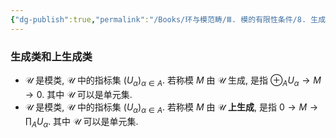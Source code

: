 ```yaml
---
{"dg-publish":true,"permalink":"/Books/环与模范畴/Ⅲ. 模的有限性条件/8. 生成和上生成/","dgPassFrontmatter":true,"created":"2024-08-08T20:10:18.269+08:00","updated":"2024-08-16T20:52:07.046+08:00"}
---
```


### 生成类和上生成类

+  $\mathscr{U}$ 是模类,  $\mathscr{U}$ 中的指标集 $(U_\alpha)_{\alpha \in A}$. 若称模 $M$ 由 $\mathscr{U}$ 生成, 是指 $\oplus_AU_\alpha\rightarrow M\rightarrow 0$. 其中 $\mathscr{U}$ 可以是单元集.
+  $\mathscr{U}$ 是模类,  $\mathscr{U}$ 中的指标集 $(U_\alpha)_{\alpha \in A}$. 若称模 $M$ 由 $\mathscr{U}$ **上生成**, 是指 $0\rightarrow M\rightarrow \displaystyle\prod_AU_\alpha$. 其中 $\mathscr{U}$ 可以是单元集. 